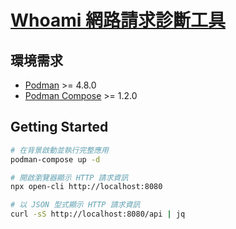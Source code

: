 # [Whoami 網路請求診斷工具](https://github.com/traefik/whoami)

## 環境需求

- [Podman](https://podman.io/) >= 4.8.0
- [Podman Compose](https://github.com/containers/podman-compose) >= 1.2.0

## Getting Started

```sh
# 在背景啟動並執行完整應用
podman-compose up -d

# 開啟瀏覽器顯示 HTTP 請求資訊
npx open-cli http://localhost:8080

# 以 JSON 型式顯示 HTTP 請求資訊
curl -sS http://localhost:8080/api | jq
```
